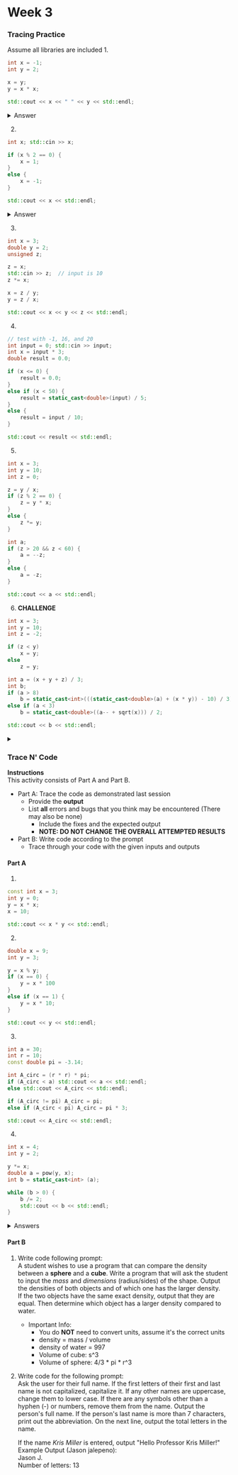 # Week 3

### Tracing Practice
Assume all libraries are included
1.
```c++
int x = -1;
int y = 2;

x = y;
y = x * x;

std::cout << x << " " << y << std::endl;
```
<details>
    <summary>Answer
    </summary>

`2 4`
</details>

2.
```c++
int x; std::cin >> x;

if (x % 2 == 0) {
    x = 1;
}
else {
    x = -1;
}

std::cout << x << std::endl;
```
<details>
    <summary>Answer
    </summary>

`2 4`
</details>

3.
```c++
int x = 3;
double y = 2;
unsigned z;

z = x;
std::cin >> z;  // input is 10
z *= x;

x = z / y;
y = z / x;

std::cout << x << y << z << std::endl;
```
4.
```c++
// test with -1, 16, and 20
int input = 0; std::cin >> input;
int x = input * 3;
double result = 0.0;

if (x <= 0) {
    result = 0.0;
}
else if (x < 50) {
    result = static_cast<double>(input) / 5;
}
else {
    result = input / 10;
}

std::cout << result << std::endl;
```
5.
```c++
int x = 3;
int y = 10;
int z = 0;

z = y / x;
if (z % 2 == 0) {
    z = y * x;
}
else {
    z *= y;
}

int a;
if (z > 20 && z < 60) {
    a = --z;
}
else {
    a = -z;
}

std::cout << a << std::endl;
```
6. **CHALLENGE**
```c++
int x = 3;
int y = 10;
int z = -2;

if (z < y) 
    x = y;
else 
    z = y;

int a = (x + y + z) / 3;
int b;
if (a > 8)
    b = static_cast<int>(((static_cast<double>(a) + (x * y)) - 10) / 3) % 7;
else if (a < 3) 
    b = static_cast<double>((a-- + sqrt(x))) / 2;

std::cout << b << std::endl;
```
<details>
    <summary>
    </summary>
</details>

### Trace N' Code
<b>Instructions</b>  
This activity consists of Part A and Part B.
* Part A: Trace the code as demonstrated last session
    * Provide the **output**
    * List **all** errors and bugs that you think may be encountered (There may also be none)
      * Include the fixes and the expected output
      * **NOTE: DO NOT CHANGE THE OVERALL ATTEMPTED RESULTS**
* Part B: Write code according to the prompt
    * Trace through your code with the given inputs and outputs

#### Part A
1)
```c++
const int x = 3;
int y = 0;
y = x * x;
x = 10;

std::cout << x * y << std::endl;
```

2)
```c++
double x = 9;
int y = 3;

y = x % y;
if (x == 0) {
    y = x * 100
}
else if (x == 1) {
    y = x * 10;
}

std::cout << y << std::endl;
```

3)
```c++
int a = 30;
int r = 10;
const double pi = -3.14;

int A_circ = (r * r) * pi;
if (A_circ < a) std::cout << a << std::endl;
else std::cout << A_circ << std::endl;

if (A_circ != pi) A_circ = pi;
else if (A_circ < pi) A_circ = pi * 3;

std::cout << A_circ << std::endl;
```

4)
```c++
int x = 4;
int y = 2;

y *= x;
double a = pow(y, x);
int b = static_cast<int> (a);

while (b > 0) {
    b /= 2;
    std::cout << b << std::endl;
}
```

<details>
    <summary>Answers</summary>

1) compile error: const changing, either remove const or remove `x=10` and do `x * 10`  
   output if correct: `90`

2) compile errors: double can't modulo, missing semicolon. change double to int, add semicolon after `y = x * 100`  
   output if correct: `0`

3) bugs: negative pi, results stored in int. Change sign of pi, change int to double  
   output if correct:
   ```c++
   314 
   3.14
   ```

4) no bugs or error  
    ```c++
    2048
    1024
    512
    256
    128
    64
    32
    16
    8
    4
    2
    1
    0
    ```
</details>

#### Part B

1) Write code following prompt:  
   A student wishes to use a program that can compare the density between a **sphere** and a **cube**.
   Write a program that will ask the student to input the *mass* and *dimensions* (radius/sides) of the shape.
   Output the densities of both objects and of which one has the larger density.  
   If the two objects have the same exact density, output that they are equal.
   Then determine which object has a larger density compared to water.
   * Important Info:
      * You do **NOT** need to convert units, assume it's the correct units
      * density = mass / volume
      * density of water = 997
      * Volume of cube: s^3
      * Volume of sphere: 4/3 * pi * r^3
2) Write code for the following prompt:  
   Ask the user for their full name.
   If the first letters of their first and last name is not capitalized, capitalize it.
   If any other names are uppercase, change them to lower case.
   If there are any symbols other than a hyphen (-) or numbers, remove them from the name.
   Output the person's full name. If the person's last name is more than 7 characters, print out the abbreviation.
   On the next line, output the total letters in the name.  
   
   If the name *Kris Miller* is entered, output "Hello Professor Kris Miller!"  
  Example Output (Jason jalepeno):  
  Jason J.  
  Number of letters: 13   